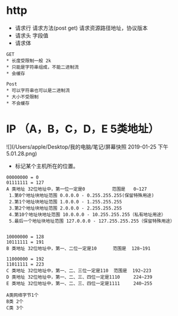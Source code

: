 # http
* 请求行 请求方法(post get) 请求资源路径地址，协议版本
* 请求头 字段值
* 请求体 

```
GET 
* 长度受限制一般 2k
* 只能是字符串组成，不能二进制流
* 会缓存

Post
* 可以字符串也可以是二进制流
* 大小不受限制
* 不会缓存
```

# IP （A，B，C，D，E 5类地址）

![](/Users/apple/Desktop/我的电脑/笔记/屏幕快照 2019-01-25 下午5.01.28.png)

* 标记某个主机所在的位置。

```
00000000 = 0
01111111 = 127
A 类地址 32位地址中，第一位一定是0          范围是   0~127
 1.第0个地址块地址范围 0.0.0.0 - 0.255.255.255(保留特殊用途)
 2.第1个地址块地址范围 1.0.0.0 - 1.255.255.255
 3.第2个地址块地址范围 2.0.0.0 - 2.255.255.255
 4.第10个地址块地址范围 10.0.0.0 - 10.255.255.255（私有地址用途）
 5.最后一个地址块地址范围 127.0.0.0 - 127.255.255.255（保留特殊用途）


10000000 = 128
10111111 = 191
B 类地址 32位地址中，第一、二位一定是10      范围是  128~191

11000000 = 192
11011111 = 223
C 类地址 32位地址中，第一、二、三位一定是110  范围是  192~223
D 类地址 32位地址中，第一、二、三、四位一定是1110     224~239
E 类地址 32位地址中，第一、二、三、四位一定是1111     240~255

A类网络字节1个
B类 2个
C类 3个
```


